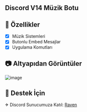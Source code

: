 ## Discord V14 Müzik Botu

## 📑 Özellikler

- [x] Müzik Sistemleri
- [x] Butonlu Embed Mesajlar
- [x] Uygulama Komutları

## 📷 Altyapıdan Görüntüler
![image](https://user-images.githubusercontent.com/93944142/195988919-960c6142-227d-48f0-a563-4e2b3d8f70b4.png)


## 🚨 Destek İçin

✈ Discord Sunucumuza Katıl: [Raven](https://discord.gg/altyapilar)

